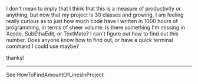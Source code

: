I don't mean to imply that I think that this is a measure of productivity or anything, but now that my project is 30 classes and growing, I am feeling really curious as to just how much code have I written in 1000 hours of programming, in terms of sheer volume.  Is there something I'm missing in Xcode, SubEthaEdit, or TextMate?  I can't figure out how to find out this number.  Does anyone know how to find out, or have a quick terminal command I could use maybe?

thanks!

----

See HowToFindAmountOfLinesInProject
